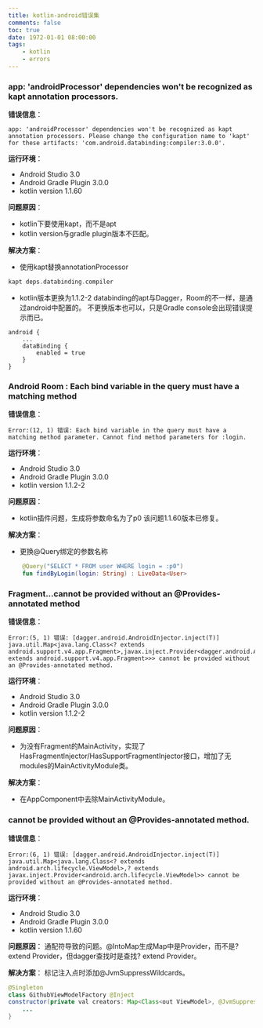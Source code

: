 ```yaml
---
title: kotlin-android错误集
comments: false
toc: true
date: 1972-01-01 08:00:00
tags:
	- kotlin
	- errors
---
```


### app: 'androidProcessor' dependencies won't be recognized as kapt annotation processors.
**错误信息**：
```
app: 'androidProcessor' dependencies won't be recognized as kapt annotation processors. Please change the configuration name to 'kapt' for these artifacts: 'com.android.databinding:compiler:3.0.0'.
```

**运行环境**：

*	Android Studio 3.0
*	Android Gradle Plugin 3.0.0
*	kotlin version 1.1.60

**问题原因**：

*	kotlin下要使用kapt，而不是apt
*	kotlin version与gradle plugin版本不匹配。

**解决方案**：

*	使用kapt替换annotationProcessor
``` gradle
kapt deps.databinding.compiler
```

*	kotlin版本更换为1.1.2-2
databinding的apt与Dagger，Room的不一样，是通过android中配置的。
不更换版本也可以，只是Gradle console会出现错误提示而已。
```
android {
	...
    dataBinding {
        enabled = true
    }
}
```

<!-- more -->

### Android Room : Each bind variable in the query must have a matching method
**错误信息**：
```
Error:(12, 1) 错误: Each bind variable in the query must have a matching method parameter. Cannot find method parameters for :login.
```

**运行环境**：

*	Android Studio 3.0
*	Android Gradle Plugin 3.0.0
*	kotlin version 1.1.2-2

**问题原因**：

*	kotlin插件问题，生成将参数命名为了p0
该问题1.1.60版本已修复。

**解决方案**：

*	更换@Query绑定的参数名称
``` kotlin
    @Query("SELECT * FROM user WHERE login = :p0")
    fun findByLogin(login: String) : LiveData<User>
```

### Fragment...cannot be provided without an @Provides-annotated method
**错误信息**：
```
Error:(5, 1) 错误: [dagger.android.AndroidInjector.inject(T)] java.util.Map<java.lang.Class<? extends android.support.v4.app.Fragment>,javax.inject.Provider<dagger.android.AndroidInjector.Factory<? extends android.support.v4.app.Fragment>>> cannot be provided without an @Provides-annotated method.
```

**运行环境**：

*	Android Studio 3.0
*	Android Gradle Plugin 3.0.0
*	kotlin version 1.1.2-2

**问题原因**：

*	为没有Fragment的MainActivity，实现了HasFragmentInjector/HasSupportFragmentInjector接口，增加了无modules的MainActivityModule类。

**解决方案**：

*	在AppComponent中去除MainActivityModule。

### cannot be provided without an @Provides-annotated method.
**错误信息**：
```
Error:(6, 1) 错误: [dagger.android.AndroidInjector.inject(T)] java.util.Map<java.lang.Class<? extends android.arch.lifecycle.ViewModel>,? extends javax.inject.Provider<android.arch.lifecycle.ViewModel>> cannot be provided without an @Provides-annotated method.
```

**运行环境**：
*	Android Studio 3.0
*	Android Gradle Plugin 3.0.0
*	kotlin version 1.1.60

**问题原因**：
通配符导致的问题。@IntoMap生成Map中是Provider，而不是? extend Provider，但dagger查找时是查找? extend Provider。

**解决方案**：
标记注入点时添加@JvmSuppressWildcards。
``` java
@Singleton
class GithubViewModelFactory @Inject
constructor(private val creators: Map<Class<out ViewModel>, @JvmSuppressWildcards Provider<ViewModel>>) : ViewModelProvider.Factory {
	...
}
```